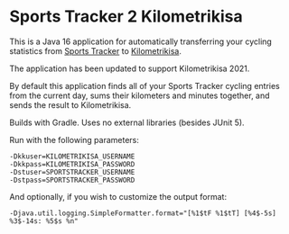 Sports Tracker 2 Kilometrikisa
==============================

This is a Java 16 application for automatically transferring your cycling statistics from
[Sports Tracker](https://www.sports-tracker.com/) to [Kilometrikisa](https://www.kilometrikisa.fi/).

The application has been updated to support Kilometrikisa 2021.

By default this application finds all of your Sports Tracker cycling entries from the current day,
sums their kilometers and minutes together, and sends the result to Kilometrikisa.

Builds with Gradle. Uses no external libraries (besides JUnit 5).

Run with the following parameters:

    -Dkkuser=KILOMETRIKISA_USERNAME
    -Dkkpass=KILOMETRIKISA_PASSWORD
    -Dstuser=SPORTSTRACKER_USERNAME
    -Dstpass=SPORTSTRACKER_PASSWORD

And optionally, if you wish to customize the output format:

    -Djava.util.logging.SimpleFormatter.format="[%1$tF %1$tT] [%4$-5s] %3$-14s: %5$s %n"
